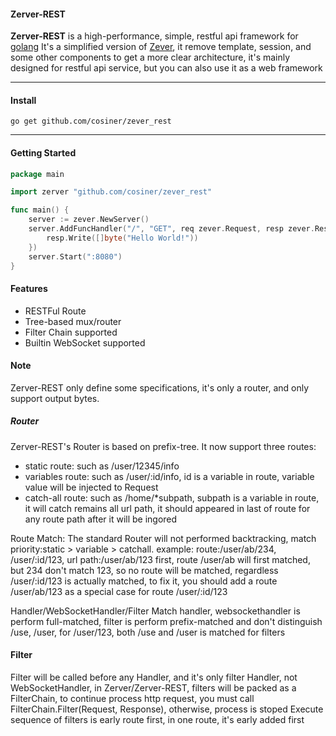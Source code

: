 #### Zerver-REST
__Zerver-REST__ is a high-performance, simple, restful api framework for [golang](http://golang.org)
It's a simplified version of [Zever](http://github.com/cosiner/zever), it remove template, session, and some other components to get
a more clear architecture, it's mainly designed for restful api service, but you can also use it as a web framework

-------------------------------------------------------------------------------
#### Install
`go get github.com/cosiner/zever_rest`

-------------------------------------------------------------------------------
#### Getting Started
```Go
package main

import zerver "github.com/cosiner/zever_rest"

func main() {
    server := zever.NewServer()
    server.AddFuncHandler("/", "GET", req zever.Request, resp zever.Response) {
        resp.Write([]byte("Hello World!"))    
    })
    server.Start(":8080")
}
```

#### Features
* RESTFul Route
* Tree-based mux/router
* Filter Chain supported
* Builtin WebSocket supported

#### Note
Zerver-REST only define some specifications, it's only a router, and only support output bytes.

##### Router
Zerver-REST's Router is based on prefix-tree.
It now support three routes:
* static route: such as /user/12345/info
* variables route: such as /user/:id/info, id is a variable in route, variable value will be injected to Request
* catch-all route: such as /home/*subpath, subpath is a variable in route, it will catch remains all url path, it should appeared in last of route for any route path after it will be ingored

Route Match:
The standard Router will not performed backtracking, match priority:static > variable > catchall.
example: route:/user/ab/234, /user/:id/123, url path:/user/ab/123
first, route /user/ab will first matched, but 234 don't match 123, so no route will be matched, regardless /user/:id/123 is actually matched, to fix it,
you should add a route /user/ab/123 as a special case for route /user/:id/123

Handler/WebSocketHandler/Filter Match
handler, websockethandler is perform full-matched, filter is perform prefix-matched and don't distinguish /use, /user, for /user/123, both /use and /user is matched for filters

#### Filter
Filter will be called before any Handler, and it's only filter Handler, not WebSocketHandler, in Zerver/Zerver-REST, filters will be packed as a FilterChain, to continue process http request, you must call FilterChain.Filter(Request, Response), otherwise, process is stoped
Execute sequence of filters is early route first, in one route, it's early added first

